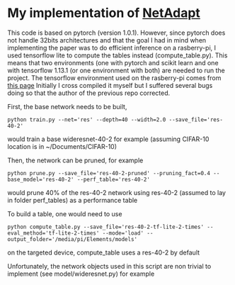# My implementation of [NetAdapt](http://arxiv.org/abs/1804.03230)

This code is based on pytorch (version 1.0.1). 
However, since pytorch does not handle 32bits architectures and that the goal I had in mind when implementing the paper was to do efficient inference on a rasberry-pi, 
I used tensorflow lite to compute the tables instead (compute_table.py). 
This means that two environments (one with pytorch and scikit learn and one with tensorflow 1.13.1 (or one environment with both) are needed to run the project.
The tensorflow environment used on the rasberry-pi comes from [this page](https://github.com/PINTO0309/Tensorflow-bin)
Initially I cross compiled it myself but I suffered several bugs doing so that the author of the previous repo corrected.

First, the base network needs to be built, 
```
python train.py --net='res' --depth=40 --width=2.0 --save_file='res-40-2'

```
would train a base wideresnet-40-2 for example (assuming CIFAR-10 location is in ~/Documents/CIFAR-10)

Then, the network can be pruned, for example
```
python prune.py --save_file='res-40-2-pruned' --pruning_fact=0.4 --base_model='res-40-2' --perf_table='res-40-2'

```
would prune 40% of the res-40-2 network using res-40-2 (assumed to lay in folder perf_tables) as a performance table

To build a table, one would need to use
```
python compute_table.py --save_file='res-40-2-tf-lite-2-times' --eval_method='tf-lite-2-times' --mode='load' --output_folder='/media/pi/Elements/models'

```
on the targeted device, compute_table uses a res-40-2 by default


Unfortunately, the network objects used in this script are non trivial to implement (see model/wideresnet.py) for example